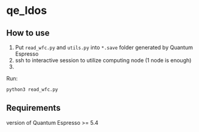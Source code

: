 # qe_ldos
## How to use

1. Put `read_wfc.py` and  `utils.py` into  `*.save` folder generated by Quantum Espresso
2. ssh to interactive session to utilize computing node (1 node is enough)
3. 
Run:
```
python3 read_wfc.py
```

## Requirements
version of Quantum Espresso >= 5.4
